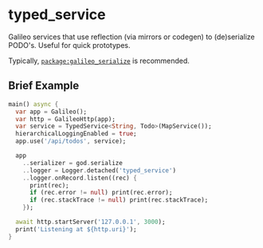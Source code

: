 # typed_service
Galileo services that use reflection (via mirrors or codegen) to (de)serialize PODO's.
Useful for quick prototypes.

Typically, [`package:galileo_serialize`](https://github.com/galileo-dart/serialize)
is recommended.

## Brief Example
```dart
main() async {
  var app = Galileo();
  var http = GalileoHttp(app);
  var service = TypedService<String, Todo>(MapService());
  hierarchicalLoggingEnabled = true;
  app.use('/api/todos', service);

  app
    ..serializer = god.serialize
    ..logger = Logger.detached('typed_service')
    ..logger.onRecord.listen((rec) {
      print(rec);
      if (rec.error != null) print(rec.error);
      if (rec.stackTrace != null) print(rec.stackTrace);
    });

  await http.startServer('127.0.0.1', 3000);
  print('Listening at ${http.uri}');
}
```
